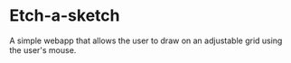 # Etch-a-sketch
A simple webapp that allows the user to draw on an adjustable grid using the user's mouse.
